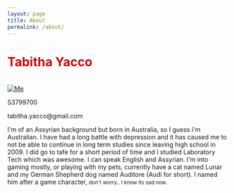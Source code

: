 ```yaml
---
layout: page
title: About
permalink: /about/
---
```


<body>
<h1 style="color:#cc0000;">Tabitha Yacco </h1>

<p>
<br><a href="https://imgur.com/G9gqEwn"><img src="https://i.imgur.com/G9gqEwn.gif" title="Me" /></a></p>
<p>S3799700</p>
<p>tabitha.yacco@gmail.com</p>

<p>I'm of an Assyrian background but born in Australia, so I guess i'm Australian. I have had a long battle with depression and it has caused
me to not be able to continue in long term studies since leaving high school in 2009. I did go to tafe for a short period of time and I studied
Laboratory Tech which was awesome. I can speak English and Assyrian. I'm into gaming mostly, or playing with my pets, currently have a cat named Lunar
and my German Shepherd dog named Auditore (Audi for short). I named him after a game character, <small>don't worry.. I know its sad now.</small></p>
